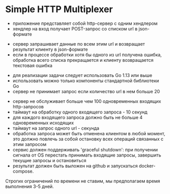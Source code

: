 # Simple HTTP Multiplexer    
+ приложение представляет собой http-сервер с одним хендлером   
+ хендлер на вход получает POST-запрос со списком url в json-формате   
- сервер запрашивает данные по всем этим url и возвращает результат клиенту в json-формате    
- если в процессе обработки хотя бы одного из url получена ошибка, обработка всего списка прекращается и клиенту возвращается текстовая ошибка    
+ для реализации задачи следует использовать Go 1.13 или выше    
+ использовать можно только компоненты стандартной библиотеки Go    
+ сервер не принимает запрос если количество url в нем больше 20    
- сервер не обслуживает больше чем 100 одновременных входящих http-запросов    
- таймаут на обработку одного входящего запроса - 10 секунд    
- для каждого входящего запроса должно быть не больше 4 одновременных исходящих    
- таймаут на запрос одного url - секунда    
- обработка запроса может быть отменена клиентом в любой момент, это должно повлечь за собой остановку всех операций связанных с этим запросом    
- сервис должен поддерживать 'graceful shutdown': при получении сигнала от OS перестать принимать входящие запросы, завершить текущие запросы и остановиться    
- результат должен быть выложен на github и запускаться docker-compose.    
    
Строгих ограничений по времени не ставим, мы предполагаем время выполнения 3-5 дней.

